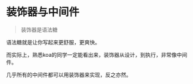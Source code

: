 # 装饰器与中间件

>装饰器是语法糖

语法糖就是让你写起来更舒服，更爽快。

而实际上，熟悉koa的同学一定能看出来，装饰器从设计，到执行，非常像中间件。

几乎所有的中间件都可以用装饰器来实现，反之亦然。

